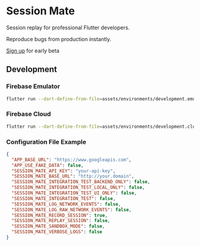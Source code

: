 # Session Mate

Session replay for professional Flutter developers. 

Reproduce bugs from production instantly.

[Sign up](https://sessionmate.dev/) for early beta 

## Development

### Firebase Emulator

```bash
flutter run --dart-define-from-file=assets/environments/development.emulator.json
```

### Firebase Cloud

```bash
flutter run --dart-define-from-file=assets/environments/development.cloud.json
```

### Configuration File Example

```json
{
  "APP_BASE_URL": "https://www.googleapis.com",
  "APP_USE_FAKE_DATA": false,
  "SESSION_MATE_API_KEY": "your-api-key",
  "SESSION_MATE_BASE_URL": "http://your.domain",
  "SESSION_MATE_INTEGRATION_TEST_BACKEND_ONLY": false,
  "SESSION_MATE_INTEGRATION_TEST_LOCAL_ONLY": false,
  "SESSION_MATE_INTEGRATION_TEST_UI_ONLY": false,
  "SESSION_MATE_INTEGRATION_TEST": false,
  "SESSION_MATE_LOG_NETWORK_EVENTS": false,
  "SESSION_MATE_LOG_RAW_NETWORK_EVENTS": false,
  "SESSION_MATE_RECORD_SESSION": true,
  "SESSION_MATE_REPLAY_SESSION": false,
  "SESSION_MATE_SANDBOX_MODE": false,
  "SESSION_MATE_VERBOSE_LOGS": false
}
```